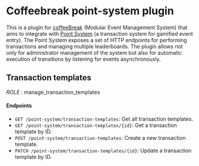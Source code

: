 # Coffeebreak point-system plugin

This is a plugin for [coffeeBreak](https://github.com/PI-coffeeBreak) (Modular Event Management
System) that aims to integrate with [Point System](https://github.com/AETT-UA/point-system) (a transaction system for gamified event entry).
The Point System exposes a set of HTTP endpoints for performing transactions and managing multiple leaderboards.
The plugin allows not only for administrator management of the system but also for automatic execution of transitions by listening for events asynchronously.

## Transaction templates

_ROLE_ : manage_transaction_templates

#### Endpoints

- `GET /point-system/transaction-templates`: Get all transaction templates.
- `GET /point-system/transaction-templates/{id}`: Get a transaction template by ID.
- `POST /point-system/transaction-templates`: Create a new transaction template.
- `PATCH /point-system/transaction-templates/{id}`: Update a transaction template by ID.
